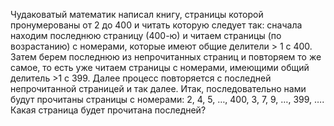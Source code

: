 Чудаковатый  математик написал книгу, страницы которой пронумерованы 
от 2 до 400 и читать которую следует так: сначала находим последнюю страницу 
(400-ю) и читаем страницы (по возрастанию) с номерами, которые имеют 
общие делители  &gt; 1 с 400.  Затем берем последнюю из непрочитанных страниц 
и повторяем то же самое, то есть уже читаем страницы с номерами, имеющими 
общий делитель  &gt;1 с 399. Далее процесс повторяется с последней непрочитанной 
страницей и так далее. Итак, последовательно нами будут прочитаны страницы 
с номерами: 2, 4, 5,  $\dots$, 400, 3, 7, 9, $\dots$, 399, $\dots$. 
Какая страница будет прочитана последней?